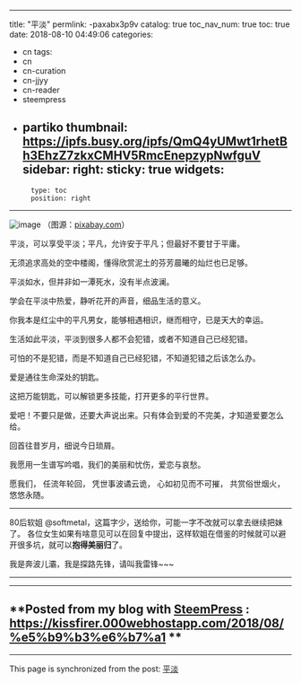 
---
title: "平淡"
permlink: -paxabx3p9v
catalog: true
toc_nav_num: true
toc: true
date: 2018-08-10 04:49:06
categories:
- cn
tags:
- cn
- cn-curation
- cn-jjyy
- cn-reader
- steempress
- partiko
thumbnail: https://ipfs.busy.org/ipfs/QmQ4yUMwt1rhetBh3EhzZ7zkxCMHV5RmcEnepzypNwfguV
sidebar:
    right:
        sticky: true
widgets:
    -
        type: toc
        position: right
---


![image](https://ipfs.busy.org/ipfs/QmQ4yUMwt1rhetBh3EhzZ7zkxCMHV5RmcEnepzypNwfguV)
（图源：[pixabay.com](https://cdn.pixabay.com/photo/2016/01/24/13/44/lugu-lake-1158887_960_720.jpg)）

平淡，可以享受平淡；平凡，允许安于平凡；但最好不要甘于平庸。

无须追求高处的空中楼阁，懂得欣赏泥土的芬芳晨曦的灿烂也已足够。

平淡如水，但并非如一潭死水，没有半点波澜。

学会在平淡中热爱，静听花开的声音，细品生活的意义。

你我本是红尘中的平凡男女，能够相遇相识，继而相守，已是天大的幸运。

生活如此平淡，平淡到很多人都不会犯错，或者不知道自己已经犯错。

可怕的不是犯错，而是不知道自己已经犯错，不知道犯错之后该怎么办。

爱是通往生命深处的钥匙。

这把万能钥匙，可以解锁更多技能，打开更多的平行世界。

爱吧！不要只是做，还要大声说出来。只有体会到爱的不完美，才知道爱要怎么给。

回首往昔岁月，细说今日琐屑。

我愿用一生谱写吟唱，我们的美丽和忧伤，爱恋与哀愁。

愿我们，
任流年轮回，
凭世事波谲云诡，
心如初见而不可摧，
共赏俗世烟火，
悠悠永随。

***
80后软姐 @softmetal，这篇字少，送给你，可能一字不改就可以拿去继续把妹了。
各位女生如果有啥意见可以在回复中提出，这样软姐在借鉴的时候就可以避开很多坑，就可以**抱得美丽归**了。

我是奔波儿灞，我是探路先锋，请叫我雷锋~~~
***

 

-------
**Posted from my blog with [SteemPress](https://wordpress.org/plugins/steempress/) : https://kissfirer.000webhostapp.com/2018/08/%e5%b9%b3%e6%b7%a1 **
-------

- - -

This page is synchronized from the post: [平淡](https://steemit.com/@julian2013/-paxabx3p9v)
